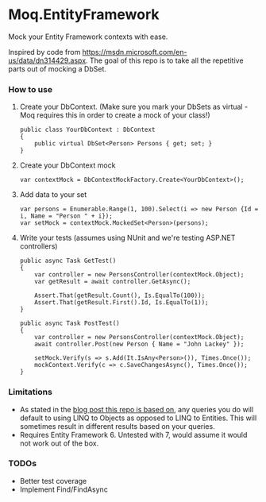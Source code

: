 # Moq.EntityFramework
Mock your Entity Framework contexts with ease.

Inspired by code from https://msdn.microsoft.com/en-us/data/dn314429.aspx. The goal of this repo is to take all the repetitive parts out of mocking a DbSet.  

### How to use
1. Create your DbContext.  (Make sure you mark your DbSets as virtual - Moq requires this in order to create a mock of your class!)

	```
	public class YourDbContext : DbContext
	{
		public virtual DbSet<Person> Persons { get; set; }
	}
	```
2. Create your DbContext mock

	```
	var contextMock = DbContextMockFactory.Create<YourDbContext>();
	```
3. Add data to your set

	```
	var persons = Enumerable.Range(1, 100).Select(i => new Person {Id = i, Name = "Person " + i});
	var setMock = contextMock.MockedSet<Person>(persons); 
	```

4. Write your tests (assumes using NUnit and we're testing ASP.NET controllers)
	```
	public async Task GetTest()
	{
		var controller = new PersonsController(contextMock.Object);
		var getResult = await controller.GetAsync();

		Assert.That(getResult.Count(), Is.EqualTo(100));
		Assert.That(getResult.First().Id, Is.EqualTo(1));
	}
	```


	```
	public async Task PostTest()
	{
		var controller = new PersonsController(contextMock.Object);
		await controller.Post(new Person { Name = "John Lackey" });
		
		setMock.Verify(s => s.Add(It.IsAny<Person>()), Times.Once());
		mockContext.Verify(c => c.SaveChangesAsync(), Times.Once());
	}
	```

### Limitations
* As stated in the [blog post this repo is based on](https://msdn.microsoft.com/en-us/data/dn314429.aspx), any queries you do will default to using LINQ to Objects as opposed to LINQ to Entities.  This will sometimes result in different results based on your queries.
* Requires Entity Framework 6.  Untested with 7, would assume it would not work out of the box.

### TODOs
* Better test coverage
* Implement Find/FindAsync
